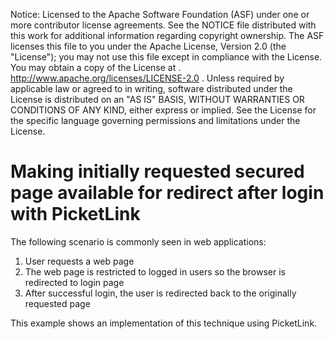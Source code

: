 Notice:    Licensed to the Apache Software Foundation (ASF) under one
           or more contributor license agreements.  See the NOTICE file
           distributed with this work for additional information
           regarding copyright ownership.  The ASF licenses this file
           to you under the Apache License, Version 2.0 (the
           "License"); you may not use this file except in compliance
           with the License.  You may obtain a copy of the License at
           .
             http://www.apache.org/licenses/LICENSE-2.0
           .
           Unless required by applicable law or agreed to in writing,
           software distributed under the License is distributed on an
           "AS IS" BASIS, WITHOUT WARRANTIES OR CONDITIONS OF ANY
           KIND, either express or implied.  See the License for the
           specific language governing permissions and limitations
           under the License.

Making initially requested secured page available for redirect after login with PicketLink
==========================================================================================

The following scenario is commonly seen in web applications:

1. User requests a web page
2. The web page is restricted to logged in users so the browser is redirected to login page
3. After successful login, the user is redirected back to the originally requested page

This example shows an implementation of this technique using PicketLink.
